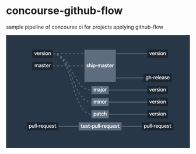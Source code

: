 # concourse-github-flow
sample pipeline of concourse ci for projects applying github-flow

![pipeline](images/pipeline.png)
